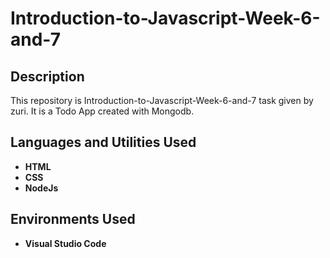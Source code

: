 <h1>Introduction-to-Javascript-Week-6-and-7</h1>

<h2>Description</h2>
This repository is Introduction-to-Javascript-Week-6-and-7 task given by zuri. It is a Todo App created with Mongodb.
<br />


<h2>Languages and Utilities Used</h2>

- <b>HTML</b>
- <b>CSS</b>
- <b>NodeJs</b>

<h2>Environments Used </h2>

- <b>Visual Studio Code</b>
